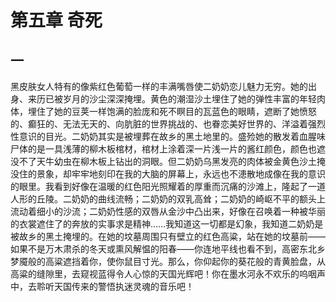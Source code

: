    

# 第五章 奇死

## 一

黑皮肤女人特有的像紫红色葡萄一样的丰满嘴唇使二奶奶恋儿魅力无穷。她的出身、来历已被岁月的沙尘深深掩埋。黄色的潮湿沙土埋住了她的弹性丰富的年轻肉体，埋住了她的豆荚一样饱满的脸庞和死不瞑目的瓦蓝色的眼睛，遮断了她愤怒的、癫狂的、无法无天的、向肮脏的世界挑战的、也眷恋美好世界的、洋溢着强烈性意识的目光。二奶奶其实是被埋葬在故乡的黑土地里的。盛殓她的散发着血腥味尸体的是一具浅薄的柳木板棺材，棺材上涂着深一片浅一片的酱红颜色，颜色也遮没不了天牛幼虫在柳木板上钻出的洞眼。但二奶奶乌黑发亮的肉体被金黄色沙土掩没住的景象，却牢牢地刻印在我的大脑的屏幕上，永远也不漶散地成像在我的意识的眼里。我看到好像在温暖的红色阳光照耀着的厚重而沉痛的沙滩上，隆起了一道人形的丘陵。二奶奶的曲线流畅；二奶奶的双乳高耸；二奶奶的崎岖不平的额头上流动着细小的沙流；二奶奶性感的双唇从金沙中凸出来，好像在召唤着一种被华丽的衣裳遮住了的奔放的实事求是精神……我知道这一切都是幻象，我知道二奶奶是被故乡的黑土掩埋的。在她的坟墓周围只有壁立的红色高粱，站在她的坟墓前——如果不是万木肃杀的冬天或熏风解愠的阳春——你连地平线也看不到，高密东北乡梦魇般的高粱遮挡着你，使你鼠目寸光。那么，你仰起你的葵花般的青黄脸盘，从高粱的缝隙里，去窥视蓝得令人心惊的天国光辉吧！你在墨水河永不欢乐的呜咽声中，去聆听天国传来的警悟执迷灵魂的音乐吧！